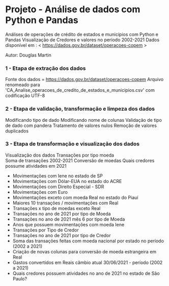 # Projeto - Análise de dados com Python e Pandas

Análises de operações de crédito de estados e municípios com Python e Pandas
Visualização de Credores e valores no período 2002-2021
Dados disponível em : < https://dados.gov.br/dataset/operacoes-copem >

Autor: Douglas Martin


### 1 - Etapa de extração dos dados

Fonte dos dados = https://dados.gov.br/dataset/operacoes-copem
Arquivo renomeado para 'CA_Analise_operacoes_de_credito_de_estados_e_municipios.csv' com codificação UTF-8


### 2 - Etapa de validação, transformação e limpeza dos dados
        
Modificando tipo de dado
Modificando nome de colunas
Validação de tipo de dado com pandera
Tratamento de valores nulos
Remoção de valores duplicados


### 3 - Etapa de transformação e visualização dos dados
Visualização dos dados
Transações por tipo moeda     
Soma de transações 2002-2021
Conversão de moedas
Quais credores possume atividades em 2021

- Movimentações com Iene no estado de SP
- Movimentações com Dólar-EUA no estado do ACRE
- Movimentações com Direito Especial - SDR
- Movimentações com Euro
- Movimentações exceto com moeda Real no estado do Piauí
- Maiores 10 transações / movimentações com Real
- Transações x tipo de moedas exceto Real
- Transações no ano de 2021 por tipo de Moeda
- Transações no ano de 2021 mês 6 por tipo de Moeda
- Anos que possuem movimentações com moeda Iene
- Transações por Tipo de Credor
- Transações no ano de 2021 por tipo de Credor
- Soma das transações feitas com moeda nacional por estado no período (2002 a 2021)
- Criação de novas colunas para conversão de moeda estrangeira em Real
- Gastos convertidos em Reais câmbio atual 30/06/2021 - período (2002 a 2021)
- Quais credores possuem atividades no ano de 2021 no estado de São Paulo?
